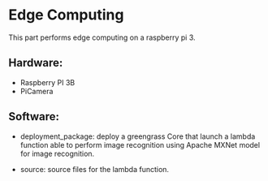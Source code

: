 # Edge Computing

This part performs edge computing on a raspberry pi 3.

## Hardware:

- Raspberry PI 3B
- PiCamera

## Software:

- deployment_package: deploy a greengrass Core that launch a lambda function able to perform image recognition using Apache MXNet model for image recognition. 

- source: source files for the lambda function.

